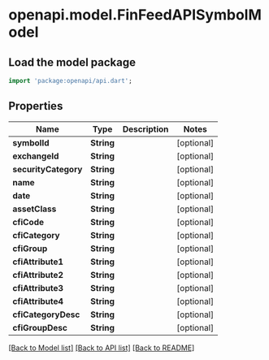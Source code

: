 # openapi.model.FinFeedAPISymbolModel

## Load the model package
```dart
import 'package:openapi/api.dart';
```

## Properties
Name | Type | Description | Notes
------------ | ------------- | ------------- | -------------
**symbolId** | **String** |  | [optional] 
**exchangeId** | **String** |  | [optional] 
**securityCategory** | **String** |  | [optional] 
**name** | **String** |  | [optional] 
**date** | **String** |  | [optional] 
**assetClass** | **String** |  | [optional] 
**cfiCode** | **String** |  | [optional] 
**cfiCategory** | **String** |  | [optional] 
**cfiGroup** | **String** |  | [optional] 
**cfiAttribute1** | **String** |  | [optional] 
**cfiAttribute2** | **String** |  | [optional] 
**cfiAttribute3** | **String** |  | [optional] 
**cfiAttribute4** | **String** |  | [optional] 
**cfiCategoryDesc** | **String** |  | [optional] 
**cfiGroupDesc** | **String** |  | [optional] 

[[Back to Model list]](../README.md#documentation-for-models) [[Back to API list]](../README.md#documentation-for-api-endpoints) [[Back to README]](../README.md)


